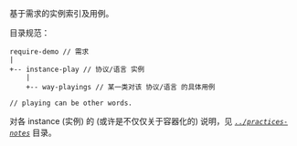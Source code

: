 
基于需求的实例索引及用例。


目录规范：

~~~
require-demo // 需求
|
+-- instance-play // 协议/语言 实例
    |
    +-- way-playings // 某一类对该 协议/语言 的具体用例

// playing can be other words.
~~~

对各 instance (实例) 的 (或许是不仅仅关于容器化的) 说明，见 *[`../practices-notes`](../practices-notes)* 目录。
